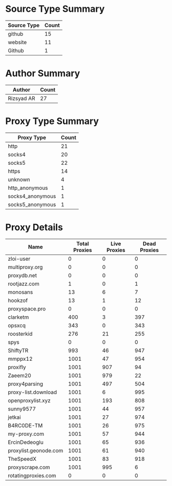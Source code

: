 # Source Type Summary

| Source Type | Count |
|-------------|-------|
| github | 15 |
| website | 11 |
| Github | 1 |


# Author Summary

| Author | Count |
|--------|-------|
| Rizsyad AR | 27 |


# Proxy Type Summary

| Proxy Type | Count |
|------------|-------|
| http | 21 |
| socks4 | 20 |
| socks5 | 22 |
| https | 14 |
| unknown | 4 |
| http_anonymous | 1 |
| socks4_anonymous | 1 |
| socks5_anonymous | 1 |


# Proxy Details

| Name | Total Proxies | Live Proxies | Dead Proxies |
|------|---------------|--------------|---------------|
| zloi-user | 0 | 0 | 0 |
| multiproxy.org | 0 | 0 | 0 |
| proxydb.net | 0 | 0 | 0 |
| rootjazz.com | 1 | 0 | 1 |
| monosans | 13 | 6 | 7 |
| hookzof | 13 | 1 | 12 |
| proxyspace.pro | 0 | 0 | 0 |
| clarketm | 400 | 3 | 397 |
| opsxcq | 343 | 0 | 343 |
| roosterkid | 276 | 21 | 255 |
| spys | 0 | 0 | 0 |
| ShiftyTR | 993 | 46 | 947 |
| mmppx12 | 1001 | 47 | 954 |
| proxifly | 1001 | 907 | 94 |
| Zaeem20 | 1001 | 979 | 22 |
| proxy4parsing | 1001 | 497 | 504 |
| proxy-list.download | 1001 | 6 | 995 |
| openproxylist.xyz | 1001 | 193 | 808 |
| sunny9577 | 1001 | 44 | 957 |
| jetkai | 1001 | 27 | 974 |
| B4RC0DE-TM | 1001 | 26 | 975 |
| my-proxy.com | 1001 | 57 | 944 |
| ErcinDedeoglu | 1001 | 65 | 936 |
| proxylist.geonode.com | 1001 | 61 | 940 |
| TheSpeedX | 1001 | 83 | 918 |
| proxyscrape.com | 1001 | 995 | 6 |
| rotatingproxies.com | 0 | 0 | 0 |
